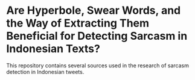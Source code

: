 # Are Hyperbole, Swear Words, and the Way of Extracting Them Beneficial for Detecting Sarcasm in Indonesian Texts?
This repository contains several sources used in the research of sarcasm detection in Indonesian tweets.
